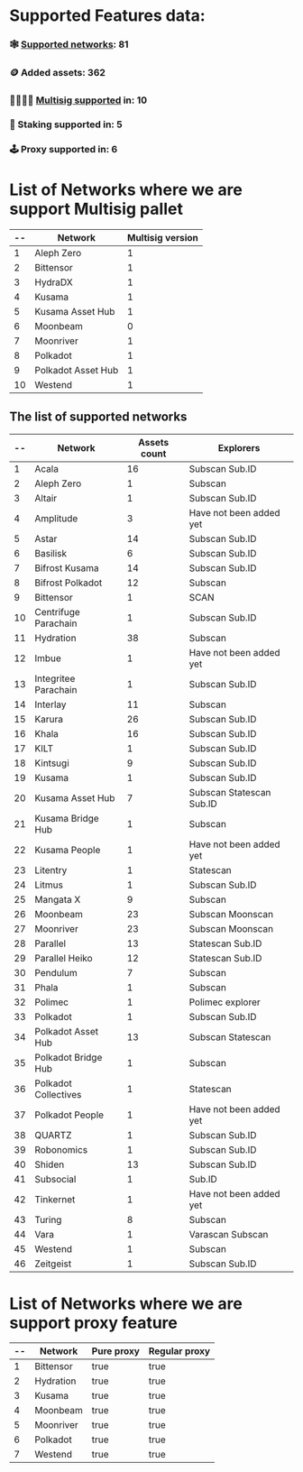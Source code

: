 
# Supported Features data:
### 🕸️ [Supported networks](#supported-network-list): 81
### 🪙 Added assets: 362
### 👨‍👩‍👧‍👦 [Multisig supported](#list-of-networks-where-we-are-support-multisig) in: 10
### 🥞 Staking supported in: 5
### 🕹️ Proxy supported in: 6



# List of Networks where we are support Multisig pallet
| -- | Network | Multisig version |
| -------- | -------- | -------- |
| 1 | Aleph Zero | 1 |
| 2 | Bittensor | 1 |
| 3 | HydraDX | 1 |
| 4 | Kusama | 1 |
| 5 | Kusama Asset Hub | 1 |
| 6 | Moonbeam | 0 |
| 7 | Moonriver | 1 |
| 8 | Polkadot | 1 |
| 9 | Polkadot Asset Hub | 1 |
| 10 | Westend | 1 |

## The list of supported networks
| -- | Network | Assets count | Explorers |
| -------- | -------- | -------- | -------- |
| 1 | Acala | 16 | Subscan Sub.ID |
| 2 | Aleph Zero | 1 | Subscan |
| 3 | Altair | 1 | Subscan Sub.ID |
| 4 | Amplitude | 3 | Have not been added yet |
| 5 | Astar | 14 | Subscan Sub.ID |
| 6 | Basilisk | 6 | Subscan Sub.ID |
| 7 | Bifrost Kusama | 14 | Subscan Sub.ID |
| 8 | Bifrost Polkadot | 12 | Subscan |
| 9 | Bittensor | 1 | SCAN |
| 10 | Centrifuge Parachain | 1 | Subscan Sub.ID |
| 11 | Hydration | 38 | Subscan |
| 12 | Imbue | 1 | Have not been added yet |
| 13 | Integritee Parachain | 1 | Subscan Sub.ID |
| 14 | Interlay | 11 | Subscan |
| 15 | Karura | 26 | Subscan Sub.ID |
| 16 | Khala | 16 | Subscan Sub.ID |
| 17 | KILT | 1 | Subscan Sub.ID |
| 18 | Kintsugi | 9 | Subscan Sub.ID |
| 19 | Kusama | 1 | Subscan Sub.ID |
| 20 | Kusama Asset Hub | 7 | Subscan Statescan Sub.ID |
| 21 | Kusama Bridge Hub | 1 | Subscan |
| 22 | Kusama People | 1 | Have not been added yet |
| 23 | Litentry | 1 | Statescan |
| 24 | Litmus | 1 | Subscan Sub.ID |
| 25 | Mangata X | 9 | Subscan |
| 26 | Moonbeam | 23 | Subscan Moonscan |
| 27 | Moonriver | 23 | Subscan Moonscan |
| 28 | Parallel | 13 | Statescan Sub.ID |
| 29 | Parallel Heiko | 12 | Statescan Sub.ID |
| 30 | Pendulum | 7 | Subscan |
| 31 | Phala | 1 | Subscan |
| 32 | Polimec | 1 | Polimec explorer |
| 33 | Polkadot | 1 | Subscan Sub.ID |
| 34 | Polkadot Asset Hub | 13 | Subscan Statescan |
| 35 | Polkadot Bridge Hub | 1 | Subscan |
| 36 | Polkadot Collectives | 1 | Statescan |
| 37 | Polkadot People | 1 | Have not been added yet |
| 38 | QUARTZ | 1 | Subscan Sub.ID |
| 39 | Robonomics | 1 | Subscan Sub.ID |
| 40 | Shiden | 13 | Subscan Sub.ID |
| 41 | Subsocial | 1 | Sub.ID |
| 42 | Tinkernet | 1 | Have not been added yet |
| 43 | Turing | 8 | Subscan |
| 44 | Vara | 1 | Varascan Subscan |
| 45 | Westend | 1 | Subscan |
| 46 | Zeitgeist | 1 | Subscan Sub.ID |

# List of Networks where we are support proxy feature
| -- | Network | Pure proxy | Regular proxy |
| -------- | -------- | -------- | -------- |
| 1 | Bittensor | true | true |
| 2 | Hydration | true | true |
| 3 | Kusama | true | true |
| 4 | Moonbeam | true | true |
| 5 | Moonriver | true | true |
| 6 | Polkadot | true | true |
| 7 | Westend | true | true |
